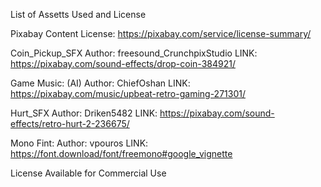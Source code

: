 List of Assetts Used and License

Pixabay Content License: https://pixabay.com/service/license-summary/


Coin_Pickup_SFX 
Author: freesound_CrunchpixStudio
LINK: https://pixabay.com/sound-effects/drop-coin-384921/

Game Music: (AI) 
Author: ChiefOshan
LINK: https://pixabay.com/music/upbeat-retro-gaming-271301/

Hurt_SFX
Author: Driken5482
LINK: https://pixabay.com/sound-effects/retro-hurt-2-236675/

Mono Fint:
Author: vpouros
LINK: https://font.download/font/freemono#google_vignette

License
Available for Commercial Use